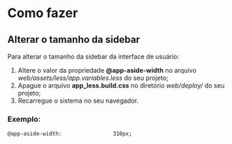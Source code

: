 # Como fazer

## Alterar o tamanho da sidebar

Para alterar o tamanho da sidebar da interface de usuário:

1. Altere o valor da propriedade __@app-aside-width__ no arquivo _web/assets/less/app.variables.less_ do seu projeto;
2. Apague o arquivo __app_less.build.css__ no diretório _web/deploy/_ do seu projeto;
3. Recarregue o sistema no seu navegador.

### Exemplo:

```less
@app-aside-width:                310px;

```